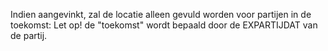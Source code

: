 Indien aangevinkt, zal de locatie alleen gevuld worden voor partijen in de toekomst: Let op! de "toekomst" wordt bepaald door de EXPARTIJDAT van de partij.